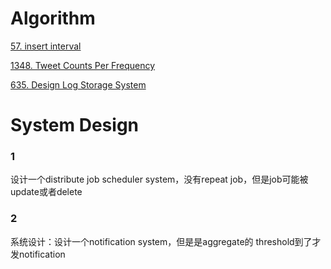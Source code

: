 
# Algorithm
[57. insert interval](https://leetcode.com/problems/insert-interval/)

[1348. Tweet Counts Per Frequency](https://leetcode.com/problems/tweet-counts-per-frequency/)


[635. Design Log Storage System](https://leetcode.com/problems/design-log-storage-system/)

# System Design

### 1
设计一个distribute job scheduler system，没有repeat job，但是job可能被update或者delete

### 2
系统设计：设计一个notification system，但是是aggregate的 threshold到了才发notification
